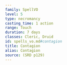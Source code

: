 ```yaml
---
family: SpellVO
level: 5
type: necromancy
casting_time: 1 action
range: Touch
duration: 7 days
classes: Cleric, Druid
id: spells_vo.md#contagion
title: Contagion
alias: Contagion
source: (SRD p129)
---
```



